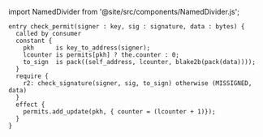 import NamedDivider from '@site/src/components/NamedDivider.js';

<NamedDivider title="Code" width="1.5"/>

```archetype
entry check_permit(signer : key, sig : signature, data : bytes) {
  called by consumer
  constant {
    pkh      is key_to_address(signer);
    lcounter is permits[pkh] ? the.counter : 0;
    to_sign  is pack((self_address, lcounter, blake2b(pack(data))));
  }
  require {
    r2: check_signature(signer, sig, to_sign) otherwise (MISSIGNED, data)
  }
  effect {
    permits.add_update(pkh, { counter = (lcounter + 1)});
  }
}
```